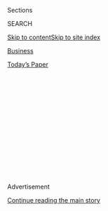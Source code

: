 <div id="app">

<div>

<div>

<div>

<div class="NYTAppHideMasthead css-1q2w90k e1suatyy0">

<div class="section css-ui9rw0 e1suatyy2">

<div class="css-eph4ug er09x8g0">

<div class="css-6n7j50">

</div>

<span class="css-1dv1kvn">Sections</span>

<div class="css-10488qs">

<span class="css-1dv1kvn">SEARCH</span>

</div>

[Skip to content](#site-content)[Skip to site
index](#site-index)

</div>

<div id="masthead-section-label" class="css-1wr3we4 eaxe0e00">

[Business](https://www.nytimes3xbfgragh.onion/section/business)

</div>

<div class="css-10698na e1huz5gh0">

</div>

</div>

<div id="masthead-bar-one" class="section hasLinks css-15hmgas e1csuq9d3">

<div class="css-uqyvli e1csuq9d0">

</div>

<div class="css-1uqjmks e1csuq9d1">

</div>

<div class="css-9e9ivx">

[](https://myaccount.nytimes3xbfgragh.onion/auth/login?response_type=cookie&client_id=vi)

</div>

<div class="css-1bvtpon e1csuq9d2">

[Today’s
Paper](https://www.nytimes3xbfgragh.onion/section/todayspaper)

</div>

</div>

</div>

</div>

<div data-aria-hidden="false">

<div id="site-content" data-role="main">

<div>

<div class="css-1aor85t" style="opacity:0.000000001;z-index:-1;visibility:hidden">

<div class="css-1hqnpie">

<div class="css-epjblv">

<span class="css-17xtcya">[Business](/section/business)</span><span class="css-x15j1o">|</span><span class="css-fwqvlz">Trump’s
Trade Policy Is Lifting Exports. Of Canadian
Lobster.</span>

</div>

<div class="css-k008qs">

<div class="css-1iwv8en">

<span class="css-18z7m18"></span>

<div>

</div>

</div>

<span class="css-1n6z4y">https://nyti.ms/2hugJyu</span>

<div class="css-1705lsu">

<div class="css-4xjgmj">

<div class="css-4skfbu" data-role="toolbar" data-aria-label="Social Media Share buttons, Save button, and Comments Panel with current comment count" data-testid="share-tools">

  - 
  - 
  - 
  - 
    
    <div class="css-6n7j50">
    
    </div>

  - 
  - 

</div>

</div>

</div>

</div>

</div>

</div>

<div class="css-13pd83m">

</div>

<div id="top-wrapper" class="css-1sy8kpn">

<div id="top-slug" class="css-l9onyx">

Advertisement

</div>

[Continue reading the main
story](#after-top)

<div class="ad top-wrapper" style="text-align:center;height:100%;display:block;min-height:250px">

<div id="top" class="place-ad" data-position="top" data-size-key="top">

</div>

</div>

<div id="after-top">

</div>

</div>

<div id="sponsor-wrapper" class="css-1hyfx7x">

<div id="sponsor-slug" class="css-19vbshk">

Supported by

</div>

[Continue reading the main
story](#after-sponsor)

<div id="sponsor" class="ad sponsor-wrapper" style="text-align:center;height:100%;display:block">

</div>

<div id="after-sponsor">

</div>

</div>

<div class="css-1vkm6nb ehdk2mb0">

# Trump’s Trade Policy Is Lifting Exports. Of Canadian Lobster.

</div>

<div class="css-79elbk" data-testid="photoviewer-wrapper">

<div class="css-z3e15g" data-testid="photoviewer-wrapper-hidden">

</div>

<div class="css-1a48zt4 ehw59r15" data-testid="photoviewer-children">

![<span class="css-16f3y1r e13ogyst0" data-aria-hidden="true">Gary
Zwicker and other workers sorting lobsters at Gidney Fisheries in
Centreville, Nova Scotia. The factory processes 10,000 to 15,000
lobsters a
day.</span><span class="css-cnj6d5 e1z0qqy90" itemprop="copyrightHolder"><span class="css-1ly73wi e1tej78p0">Credit...</span><span><span>Stephanie
Foden for The New York
Times</span></span></span>](https://static01.graylady3jvrrxbe.onion/images/2017/11/13/us/13dc-lobster2/01lobster2-articleLarge.jpg?quality=75&auto=webp&disable=upscale)

</div>

</div>

<div class="css-xt80pu e12qa4dv0">

<div class="css-18e8msd">

<div class="css-vp77d3 epjyd6m0">

<div class="css-1baulvz">

By [<span class="css-1baulvz last-byline" itemprop="name">Ana
Swanson</span>](https://www.nytimes3xbfgragh.onion/by/ana-swanson)

</div>

</div>

  - Nov. 12,
    2017

  - 
    
    <div class="css-4xjgmj">
    
    <div class="css-d8bdto" data-role="toolbar" data-aria-label="Social Media Share buttons, Save button, and Comments Panel with current comment count" data-testid="share-tools">
    
      - 
      - 
      - 
      - 
        
        <div class="css-6n7j50">
        
        </div>
    
      - 
      - 
    
    </div>
    
    </div>

</div>

</div>

<div class="section meteredContent css-1r7ky0e" name="articleBody" itemprop="articleBody">

<div class="css-1fanzo5 StoryBodyCompanionColumn">

<div class="css-53u6y8">

CENTREVILLE, Nova Scotia — This lobster factory on a windswept bay in
eastern Canada is so remote that its workers have to drive for miles
just to get cellphone service. But Gidney Fisheries is truly global,
with its lobsters landing on plates in Paris and Shanghai through trade
agreements hammered out in far-off capitals.

Of late, these trade pacts have been shifting in the factory’s favor,
giving it an advantage over its American competitors.

A new trade agreement between Canada and the European Union has slashed
tariffs on imports of Canadian lobsters. That means more 747s filled
with Christmas-red crustaceans will depart from Nova Scotia for European
markets this winter — and more revenue will flow to Gidney Fisheries.
The factory, which in the 1800s sent its lobsters to Boston by
steamship, is flush with potential as it gains access to new markets and
plans to increase its work force by roughly 50 percent, adding dozens of
positions to its current payroll of around 85 workers.

</div>

</div>

<div class="css-1fanzo5 StoryBodyCompanionColumn">

<div class="css-53u6y8">

“For us, free trade is a good thing,” said Robert MacDonald, the
president of Gidney Fisheries, which processes 10,000 to 15,000 lobsters
a day.

</div>

</div>

<div class="css-79elbk" data-testid="photoviewer-wrapper">

<div class="css-z3e15g" data-testid="photoviewer-wrapper-hidden">

</div>

<div class="css-1a48zt4 ehw59r15" data-testid="photoviewer-children">

![<span class="css-16f3y1r e13ogyst0" data-aria-hidden="true">A
high-tech machine allows Gidney Fisheries to extract the meat when it’s
raw.</span><span class="css-cnj6d5 e1z0qqy90" itemprop="copyrightHolder"><span class="css-1ly73wi e1tej78p0">Credit...</span><span>Stephanie
Foden for The New York
Times</span></span>](https://static01.graylady3jvrrxbe.onion/images/2017/11/01/us/01lobster3/01lobster3-articleLarge.jpg?quality=75&auto=webp&disable=upscale)

</div>

</div>

<div class="css-79elbk" data-testid="photoviewer-wrapper">

<div class="css-z3e15g" data-testid="photoviewer-wrapper-hidden">

</div>

<div class="css-1a48zt4 ehw59r15" data-testid="photoviewer-children">

<div class="css-1xdhyk6 erfvjey0">

<span class="css-1ly73wi e1tej78p0">Image</span>

<div class="css-zjzyr8">

<div data-testid="lazyimage-container" style="height:257.77777777777777px">

</div>

</div>

</div>

<span class="css-16f3y1r e13ogyst0" data-aria-hidden="true">Robert
MacDonald, the president of Gidney Fisheries, with a catch. “For us,
free trade is a good thing,” he
said.</span><span class="css-cnj6d5 e1z0qqy90" itemprop="copyrightHolder"><span class="css-1ly73wi e1tej78p0">Credit...</span><span>Stephanie
Foden for The New York Times</span></span>

</div>

</div>

<div class="css-1fanzo5 StoryBodyCompanionColumn">

<div class="css-53u6y8">

The Trump administration has adopted a skeptical view of trade deals,
promising to scrap or renegotiate global agreements that it believes put
American companies and workers at a disadvantage. Among them is the
North American Free Trade Agreement, which the United States is trying
to renegotiate. It will join its partners in the agreement, Canada and
Mexico, for a fifth round of talks in Mexico City that officially begin
on Friday.

Some trade experts, though, say America’s get-tough approach is
dissuading foreign partners from jumping into talks. Other countries,
like Canada, are forging ahead with their own trade deals as they balk
at the tough terms the United States is demanding in its trade
negotiations. Over the weekend, a group of 11 countries including Canada
announced that they were committed to moving ahead with the
Trans-Pacific Partnership, a sweeping multinational trade deal
negotiated by the Obama administration.

As these deals progress, American companies, particularly exporters, are
finding themselves on the losing end of global trade as their
competitors abroad gain easier access to foreign markets.

</div>

</div>

<div class="css-1fanzo5 StoryBodyCompanionColumn">

<div class="css-53u6y8">

“We live in such a low-margin world, where industry after industry is
engaged in fierce global competition,” said John G. Murphy, senior vice
president for international policy at the U.S. Chamber of Commerce.
“There is a sense in which the United States is standing still, while
countries around us are moving forward.”

It’s a historic shift for the United States, which has long led the
charge for free trade and open markets. The United States has
traditionally been the global leader in forging trade pacts, including
during the Obama administration, which negotiated an earlier version of
the Trans-Pacific Partnership and began talks with Europe on an
agreement known as the Trans-Atlantic Trade and Investment Partnership.

Skeptics in the current administration criticize these pacts as a global
race to the bottom that has cost American jobs and depressed wages.
President Trump condemned the Trans-Pacific Partnership as one of the
worst deals ever negotiated and officially withdrew the United States
from the pact on his fourth day in office. Talks with Europe over the
trans-Atlantic trade pact have
stalled.

</div>

</div>

<div class="css-79elbk" data-testid="photoviewer-wrapper">

<div class="css-z3e15g" data-testid="photoviewer-wrapper-hidden">

</div>

<div class="css-1a48zt4 ehw59r15" data-testid="photoviewer-children">

<div class="css-1xdhyk6 erfvjey0">

<span class="css-1ly73wi e1tej78p0">Image</span>

<div class="css-zjzyr8">

<div data-testid="lazyimage-container" style="height:257.77777777777777px">

</div>

</div>

</div>

<span class="css-16f3y1r e13ogyst0" data-aria-hidden="true">The factory
plans to add dozens of jobs now that a new trade deal has slashed
European tariffs on Canadian
lobsters.</span><span class="css-cnj6d5 e1z0qqy90" itemprop="copyrightHolder"><span class="css-1ly73wi e1tej78p0">Credit...</span><span>Stephanie
Foden for The New York Times</span></span>

</div>

</div>

<div class="css-1fanzo5 StoryBodyCompanionColumn">

<div class="css-53u6y8">

When Americans think about lobster, Maine often comes to mind. But Nova
Scotia has emerged as a fierce competitor in exporting lobsters,
particularly to Europe. Last year, American lobstermen sold only
slightly more to Europe than their Canadian counterparts.

That balance could soon shift given the Canadian-European trade pact,
which eliminated an 8 percent European tariff on live lobster when it
went into effect in September. Tariffs on frozen and processed Canadian
lobster will be phased out in the next three to five years as part of
the agreement.

The elimination of European tariffs is “the single most challenging
issue” for the American lobster industry, said Annie Tselikis, the
executive director of the Maine Lobster Dealers’ Association, which
represents companies that buy lobster from Maine fishermen. “This trade
agreement does give Canada a huge leg up in the European marketplace,”
she said.

</div>

</div>

<div class="css-1fanzo5 StoryBodyCompanionColumn">

<div class="css-53u6y8">

Ms. Tselikis said the pact was encouraging American companies to invest
in new facilities in Canada to qualify for the lower European tariff.

“If the argument is you’re not going to develop this trade policy
because you’re worried about outsourcing jobs — well, here we are,
potentially outsourcing jobs due to an absence of trade policy,” she
said.

Gidney Fisheries, which exports live and frozen lobster, is poised to
take advantage of the changing terms of trade. Last year, in
anticipation of increased demand, the factory invested in
state-of-the-art technology to set itself apart.

The company imported a German machine, sometimes used to make
cold-pressed juice, that creates pressure of up to 87,000 pounds per
square inch. The machine compresses the lobster in its shell, breaking
the connective tissue, killing the lobster in seconds and allowing the
meat to be extracted entirely raw — a selling point for chefs and
consumers, as the process is considered relatively
humane.

</div>

</div>

<div class="css-79elbk" data-testid="photoviewer-wrapper">

<div class="css-z3e15g" data-testid="photoviewer-wrapper-hidden">

</div>

<div class="css-1a48zt4 ehw59r15" data-testid="photoviewer-children">

<div class="css-1xdhyk6 erfvjey0">

<span class="css-1ly73wi e1tej78p0">Image</span>

<div class="css-zjzyr8">

<div data-testid="lazyimage-container" style="height:257.77777777777777px">

</div>

</div>

</div>

<span class="css-16f3y1r e13ogyst0" data-aria-hidden="true">“A decade or
two ago, there would be very few players who would have been shipping
internationally,” said Robert MacDonald, the president of Gidney
Fisheries. “We now ship live lobsters all over the
world.”</span><span class="css-cnj6d5 e1z0qqy90" itemprop="copyrightHolder"><span class="css-1ly73wi e1tej78p0">Credit...</span><span>Stephanie
Foden for The New York
Times</span></span>

</div>

</div>

<div class="css-79elbk" data-testid="photoviewer-wrapper">

<div class="css-z3e15g" data-testid="photoviewer-wrapper-hidden">

</div>

<div class="css-1a48zt4 ehw59r15" data-testid="photoviewer-children">

<div class="css-1xdhyk6 erfvjey0">

<span class="css-1ly73wi e1tej78p0">Image</span>

<div class="css-zjzyr8">

<div data-testid="lazyimage-container" style="height:257.77777777777777px">

</div>

</div>

</div>

<span class="css-16f3y1r e13ogyst0" data-aria-hidden="true">Refrigerated
packages at Gidney Fisheries. Europe could soon be the factory’s
fastest-growing
market.</span><span class="css-cnj6d5 e1z0qqy90" itemprop="copyrightHolder"><span class="css-1ly73wi e1tej78p0">Credit...</span><span>Stephanie
Foden for The New York Times</span></span>

</div>

</div>

<div class="css-1fanzo5 StoryBodyCompanionColumn">

<div class="css-53u6y8">

On the factory floor in September, a worker in a gray smock covered by a
shiny rubber apron loaded lobsters into a plastic tube to feed into the
machine. A dozen workers smashed claws, used tiny air hoses to remove
entrails and sorted peachy-pink lobster meat into various packages to be
flash frozen.

</div>

</div>

<div class="css-1fanzo5 StoryBodyCompanionColumn">

<div class="css-53u6y8">

“A decade or two ago, there would be very few players who would have
been shipping internationally,” Mr. MacDonald said. “We now ship live
lobsters all over the world.”

Once mostly confined to the plates of the rich, lobster has gone mass
market. A glut in the global catch roughly five years ago — the product
of overfishing cod, a natural lobster predator — caused the price to
plummet. Lobster rolls and lobster mac and cheese suddenly appeared on
menus of fast food chains like Pret a Manger, Au Bon Pain, Quiznos and
even McDonald’s locations in New England.

Better packaging and faster freight services allowed American and
Canadian exporters to expand into Europe and Asia. Exporters found a
promising new market in China, where newly affluent diners were eagerly
adopting Western luxury products like wine, caviar and lobster as a
marker of taste and distinction.

Gidney Fisheries sought to tap into that market, with the help of Duan
Zeng, Mr. MacDonald’s colleague. Ms. Zeng, who has a master’s degree in
fish biology, does much of her work on WeChat, a Chinese mobile app,
where she sells its wares. Last December, the company teamed up with
Alibaba, the Chinese e-commerce company, to sell premium lobsters
online.

Gidney Fisheries’ largest market by far is still the United States,
where the company supplies restaurants and hotel chains with Nova Scotia
lobsters. But given the changing dynamics of trade pacts, Europe could
soon be its fastest-growing market, much to the chagrin of American
lobstermen, who were hopeful the United States would sign its own
agreement with the European
Union.

</div>

</div>

<div class="css-79elbk" data-testid="photoviewer-wrapper">

<div class="css-z3e15g" data-testid="photoviewer-wrapper-hidden">

</div>

<div class="css-1a48zt4 ehw59r15" data-testid="photoviewer-children">

<div class="css-1xdhyk6 erfvjey0">

<span class="css-1ly73wi e1tej78p0">Image</span>

<div class="css-zjzyr8">

<div data-testid="lazyimage-container" style="height:257.77777777777777px">

</div>

</div>

</div>

<span class="css-16f3y1r e13ogyst0" data-aria-hidden="true">The harbor
near the factory, which has teamed up with Alibaba, the Chinese
e-commerce company, to sell premium lobsters
online.</span><span class="css-cnj6d5 e1z0qqy90" itemprop="copyrightHolder"><span class="css-1ly73wi e1tej78p0">Credit...</span><span>Stephanie
Foden for The New York Times</span></span>

</div>

</div>

<div class="css-1fanzo5 StoryBodyCompanionColumn">

<div class="css-53u6y8">

The Trump administration has not said whether it will continue trade
talks with Europe. But other trade pacts under discussion, including
Nafta, have shown little progress. In mid-October, Jyrki Katainen, a
high-ranking European Union official, said Europe was “negotiating with
all Nafta countries, and with all TPP countries, except one” — a
not-so-veiled reference to America.

</div>

</div>

<div class="css-1fanzo5 StoryBodyCompanionColumn">

<div class="css-53u6y8">

John Weekes, Canada’s Nafta negotiator in the 1990s, said he initially
believed Canadian companies might have just a narrow window of advantage
over their American competitors. Now, that window looks quite a bit
larger.

“It does open up a number of opportunities for Canadians that clearly
aren’t going to be available to Americans in the foreseeable future,”
Mr. Weekes said.

</div>

</div>

</div>

<div>

</div>

<div>

</div>

<div>

</div>

<div>

<div id="bottom-wrapper" class="css-1ede5it">

<div id="bottom-slug" class="css-l9onyx">

Advertisement

</div>

[Continue reading the main
story](#after-bottom)

<div id="bottom" class="ad bottom-wrapper" style="text-align:center;height:100%;display:block;min-height:90px">

</div>

<div id="after-bottom">

</div>

</div>

</div>

</div>

</div>

## Site Index

<div>

</div>

## Site Information Navigation

  - [© <span>2020</span> <span>The New York Times
    Company</span>](https://help.nytimes3xbfgragh.onion/hc/en-us/articles/115014792127-Copyright-notice)

<!-- end list -->

  - [NYTCo](https://www.nytco.com/)
  - [Contact
    Us](https://help.nytimes3xbfgragh.onion/hc/en-us/articles/115015385887-Contact-Us)
  - [Work with us](https://www.nytco.com/careers/)
  - [Advertise](https://nytmediakit.com/)
  - [T Brand Studio](http://www.tbrandstudio.com/)
  - [Your Ad
    Choices](https://www.nytimes3xbfgragh.onion/privacy/cookie-policy#how-do-i-manage-trackers)
  - [Privacy](https://www.nytimes3xbfgragh.onion/privacy)
  - [Terms of
    Service](https://help.nytimes3xbfgragh.onion/hc/en-us/articles/115014893428-Terms-of-service)
  - [Terms of
    Sale](https://help.nytimes3xbfgragh.onion/hc/en-us/articles/115014893968-Terms-of-sale)
  - [Site
    Map](https://spiderbites.nytimes3xbfgragh.onion)
  - [Help](https://help.nytimes3xbfgragh.onion/hc/en-us)
  - [Subscriptions](https://www.nytimes3xbfgragh.onion/subscription?campaignId=37WXW)

</div>

</div>

</div>

</div>
